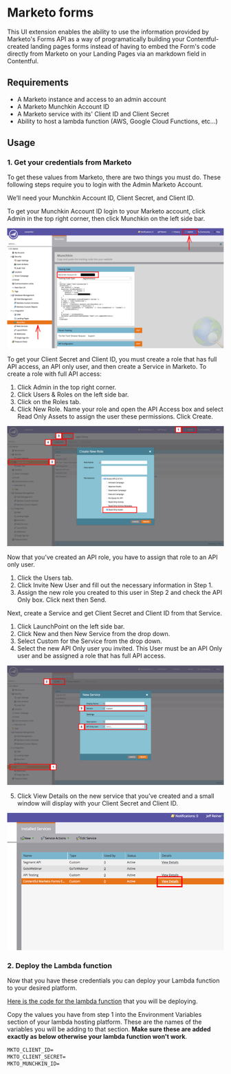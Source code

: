 # Marketo forms

This UI extension enables the ability to use the information provided by Marketo's Forms API as a way of programatically building your Contentful-created landing pages forms instead of having to embed the Form's code directly from Marketo on your Landing Pages via an markdown field in Contentful.

## Requirements

- A Marketo instance and access to an admin account
- A Marketo Munchkin Account ID
- A Marketo service with its' Client ID and Client Secret
- Ability to host a lambda function (AWS, Google Cloud Functions, etc...)

## Usage

### 1. Get your credentials from Marketo

To get these values from Marketo, there are two things you must do. These following steps require you to login with the Admin Marketo Account.

We’ll need your Munchkin Account ID, Client Secret, and Client ID.

To get your Munchkin Account ID login to your Marketo account, click Admin in the top right corner, then click Munchkin on the left side bar.

![](/docs/assets/marketo_get_munchkin_id.png?dl=1)

To get your Client Secret and Client ID, you must create a role that has full API access, an API only user, and then create a Service in Marketo. To create a role with full API access:

1.  Click Admin in the top right corner.
2.  Click Users & Roles on the left side bar.
3.  Click on the Roles tab.
4.  Click New Role. Name your role and open the API Access box and select Read Only Assets to assign the user these permissions. Click Create.

![](/docs/assets/marketo_make_new_role.png?dl=1)

Now that you’ve created an API role, you have to assign that role to an API only user.

1.  Click the Users tab.
2.  Click Invite New User and fill out the necessary information in Step 1.
3.  Assign the new role you created to this user in Step 2 and check the API Only box. Click next then Send.

Next, create a Service and get Client Secret and Client ID from that Service.

1.  Click LaunchPoint on the left side bar.
2.  Click New and then New Service from the drop down.
3.  Select Custom for the Service from the drop down.
4.  Select the new API Only user you invited. This User must be an API Only user and be assigned a role that has full API access.

![](/docs/assets/marketo_make_new_service.png?dl=1)

5.  Click View Details on the new service that you’ve created and a small window will display with your Client Secret and Client ID.

![](/docs/assets/marketo_view_details.png?dl=1)

### 2. Deploy the Lambda function

Now that you have these credentials you can deploy your Lambda function to your desired platform.

[Here is the code for the lambda function](./lambda-function.js) that you will be deploying.

Copy the values you have from step 1 into the Environment Variables section of your lambda hosting platform. These are the names of the variables you will be adding to that section. **Make sure these are added exactly as below otherwise your lambda function won't work**.

```
MKTO_CLIENT_ID=
MKTO_CLIENT_SECRET=
MKTO_MUNCHKIN_ID=
```
